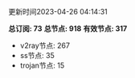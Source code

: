 更新时间2023-04-26 04:14:31

**总订阅: 73**
**总节点: 918**
**有效节点: 317**
- v2ray节点: 267
- ss节点: 35
- trojan节点: 15
